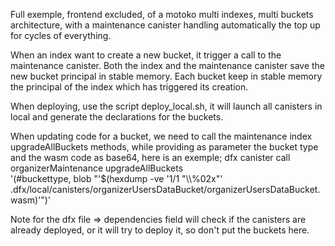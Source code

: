 Full exemple, frontend excluded, of a motoko multi indexes, multi buckets architecture, with a maintenance canister handling automatically the top up for cycles of everything.

When an index want to create a new bucket, it trigger a call to the maintenance canister. Both the index and the maintenance canister save the new bucket principal in stable memory.
Each bucket keep in stable memory the principal of the index which has triggered its creation.

When deploying, use the script deploy_local.sh, it will launch all canisters in local and generate the declarations for the buckets.

When updating code for a bucket, we need to call the maintenance index upgradeAllBuckets methods, while providing as parameter the bucket type and the wasm code as base64, here is an exemple;
dfx canister call organizerMaintenance upgradeAllBuckets \
  '(#buckettype, blob "'$(hexdump -ve '1/1 "\\\\%02x"' .dfx/local/canisters/organizerUsersDataBucket/organizerUsersDataBucket.wasm)'")'

Note for the dfx file => dependencies field will check if the canisters are already deployed, or it will try to deploy it, so don't put the buckets here.